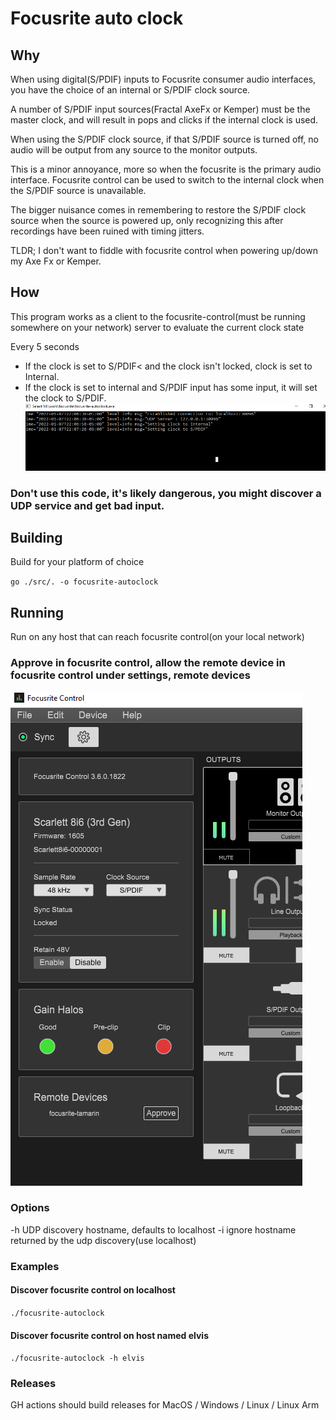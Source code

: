 # Focusrite auto clock

## Why
When using digital(S/PDIF) inputs to Focusrite consumer audio interfaces, you have the choice of an internal or S/PDIF clock source.  

A number of S/PDIF input sources(Fractal AxeFx or Kemper) must be the master clock, and will result in pops and clicks if the internal clock is used.

When using the S/PDIF clock source, if that S/PDIF source is turned off, no audio will be output from any source to the monitor outputs.

This is a minor annoyance, more so when the focusrite is the primary audio interface.  Focusrite control can be used to switch to the internal clock when the S/PDIF source is unavailable.

The bigger nuisance comes in remembering to restore the S/PDIF clock source when the source is powered up, only recognizing this after recordings have been ruined with timing jitters.

TLDR; I don't want to fiddle with focusrite control when powering up/down my Axe Fx or Kemper.

## How
This program works as a client to the focusrite-control(must be running somewhere on your network) server to evaluate the current clock state

Every 5 seconds
* If the clock is set to S/PDIF< and the clock isn't locked, clock is set to Internal.  
* If the clock is set to internal and S/PDIF input has some input, it will set the clock to S/PDIF.
![](img/screen.png)


### Don't use this code, it's likely dangerous, you might discover a UDP service and get bad input.

## Building
Build for your platform of choice

`go ./src/. -o focusrite-autoclock`

## Running
Run on any host that can reach focusrite control(on your local network)

### Approve in focusrite control, allow the remote device in focusrite control under settings, remote devices
![](img/approval.png)

### Options  
 -h UDP discovery hostname, defaults to localhost
 -i ignore hostname returned by the udp discovery(use localhost)
### Examples 
#### Discover focusrite control on localhost
`./focusrite-autoclock`
#### Discover focusrite control on host named elvis
`./focusrite-autoclock -h elvis`

### Releases
GH actions should build releases for MacOS / Windows / Linux / Linux Arm
